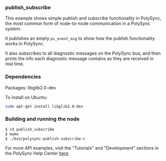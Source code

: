 ### publish_subscribe

This example shows simple publish and subscribe functionality in PolySync, the most common form of node-to-node communication in a PolySync system.

It publishes an empty `ps_event_msg` to show how the publish functionality works in PolySync.

It also subscribes to all diagnostic messages on the PolySync bus, and then prints the info each diagnostic message contains as they are received in real time.

### Dependencies

Packages: libglib2.0-dev

To install on Ubuntu: 

```bash
sudo apt-get install libglib2.0-dev
```

### Building and running the node

```bash
$ cd publish_subscribe
$ make
$ ./bin/polysync-publish-subscribe-c 
```

For more API examples, visit the "Tutorials" and "Development" sections in the PolySync Help Center [here](https://help.polysync.io/articles/).
